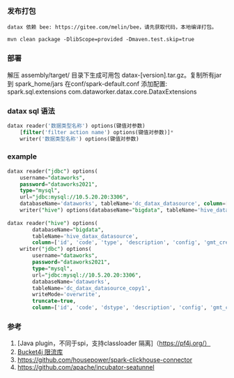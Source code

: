 ### 发布打包
```
datax 依赖 bee: https://gitee.com/melin/bee，请先获取代码，本地编译打包。

mvn clean package -DlibScope=provided -Dmaven.test.skip=true
```

### 部署

解压 assembly/target/ 目录下生成可用包 datax-[version].tar.gz。复制所有jar 到 spark_home/jars 
在conf/spark-default.conf 添加配置: spark.sql.extensions com.dataworker.datax.core.DataxExtensions

### datax sql 语法
```sql
datax reader('数据类型名称') options(键值对参数) 
    [filter('filter action name') options(键值对参数)]*
    writer('数据类型名称') options(键值对参数)
```

### example
```sql
datax reader("jdbc") options(
    username="dataworks",
    password="dataworks2021",
    type="mysql",
    url="jdbc:mysql://10.5.20.20:3306",
    databaseName='dataworks', tableName='dc_datax_datasource', column=["*"])
    writer("hive") options(databaseName="bigdata", tableName='hive_datax_datasource', writeMode='overwrite', column=["*"]);
    
datax reader("hive") options(
        databaseName="bigdata", 
        tableName='hive_datax_datasource', 
        column=['id', 'code', 'type', 'description', 'config', 'gmt_created', 'gmt_modified', 'creater', 'modifier'])
    writer("jdbc") options(
        username="dataworks",
        password="dataworks2021",
        type="mysql",
        url="jdbc:mysql://10.5.20.20:3306",
        databaseName='dataworks', 
        tableName='dc_datax_datasource_copy1', 
        writeMode='overwrite',
        truncate=true,
        column=['id', 'code', 'dstype', 'description', 'config', 'gmt_created', 'gmt_modified', 'creater', 'modifier'])
```

### 参考

1. [Java plugin，不同于spi，支持classloader 隔离]（https://pf4j.org/）
2. [Bucket4j 限流库](https://github.com/vladimir-bukhtoyarov/bucket4j)
3. https://github.com/housepower/spark-clickhouse-connector
4. https://github.com/apache/incubator-seatunnel
